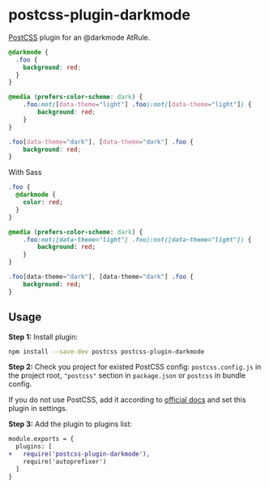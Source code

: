 # postcss-plugin-darkmode

[PostCSS] plugin for an @darkmode AtRule.

[PostCSS]: https://github.com/postcss/postcss

```css
@darkmode {
  .foo {
    background: red;
  }
}
```

```css
@media (prefers-color-scheme: dark) {
	.foo:not([data-theme="light"] .foo):not([data-theme="light"]) {
		background: red;
	}
}

.foo[data-theme="dark"], [data-theme="dark"] .foo {
	background: red;
}
```

With Sass
```sass
.foo {  
  @darkmode {
    color: red;
  }
}
```

```sass
@media (prefers-color-scheme: dark) {
	.foo:not([data-theme="light"] .foo):not([data-theme="light"]) {
		background: red;
	}
}

.foo[data-theme="dark"], [data-theme="dark"] .foo {
	background: red;
}
```

## Usage

**Step 1:** Install plugin:

```sh
npm install --save-dev postcss postcss-plugin-darkmode
```

**Step 2:** Check you project for existed PostCSS config: `postcss.config.js`
in the project root, `"postcss"` section in `package.json`
or `postcss` in bundle config.

If you do not use PostCSS, add it according to [official docs]
and set this plugin in settings.

**Step 3:** Add the plugin to plugins list:

```diff
module.exports = {
  plugins: [
+   require('postcss-plugin-darkmode'),
    require('autoprefixer')
  ]
}
```

[official docs]: https://github.com/postcss/postcss#usage

